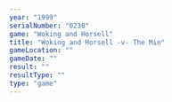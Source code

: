 ```yaml
---
year: "1999"
serialNumber: "0230" 
game: "Woking and Horsell"
title: "Woking and Horsell -v- The Min"
gameLocation: ""
gameDate: ""
result: ""
resultType: ""
type: "game"
---
```

